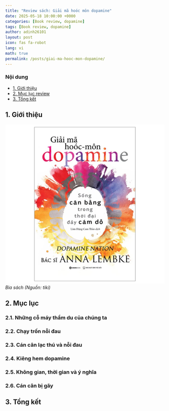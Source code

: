 ```yaml
---
title: "Review sách: Giải mã hoóc môn dopamine"
date: 2025-05-18 10:00:00 +0000
categories: [Book review, dopamine]
tags: [Book review, dopamine]
author: adinh26101
layout: post
icon: fas fa-robot
lang: vi
math: true
permalink: /posts/giai-ma-hooc-mon-dopamine/
---
```

### Nội dung
- [1. Giới thiệu](#-gioi-thieu)
- [2. Mục lục review](#-muc-luc-review)
- [3. Tổng kết](#-tong-ket)

<a href="#-gioi-thieu" name="-gioi-thieu"></a>
## 1. Giới thiệu

<p>
    <img src="assets/2025-05-18-dopamine-nation/book-cover.png" alt="dopamine-nation"/>
    <em>Bìa sách (Nguồn: tiki)</em>
</p>

<a href="#-muc-luc" name="-muc-luc"></a>
## 2. Mục lục

### 2.1. Những cỗ máy thẩm du của chúng ta

### 2.2. Chạy trốn nỗi đau

### 2.3. Cán cân lạc thú và nỗi đau

### 2.4. Kiêng hem dopamine

### 2.5. Không gian, thời gian và ý nghĩa

### 2.6. Cán cân bị gãy

<a href="#-tong-ket" name="-tong-ket"></a>
## 3. Tổng kết